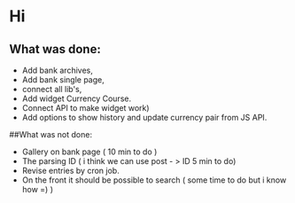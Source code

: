 # Hi
## What was done: 

- Add bank archives, 
- Add bank single page, 
- connect all lib's, 
- Add widget Currency Course. 
- Connect API to make widget work) 
- Add options to show history and update currency pair from JS API.

##What was not done: 
- Gallery on bank page ( 10 min to do )
- The parsing ID ( i think we can use post - > ID 5 min to do)
- Revise entries by cron job.
- On the front it should be possible to search ( some time to do but i know how =) )

